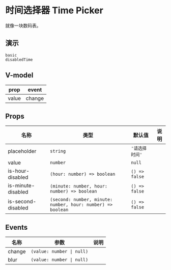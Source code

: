 # 时间选择器 Time Picker
就像一块数码表。

## 演示
```demo
basic
disabledTime
```
## V-model
|prop|event|
|-|-|
|value|change|

## Props
|名称|类型|默认值|说明|
|-|-|-|-|
|placeholder|`string`|`'请选择时间'`||
|value|`number`|`null`||
|is-hour-disabled|`(hour: number) => boolean`|`() => false`||
|is-minute-disabled|`(minute: number, hour: number) => boolean`|`() => false`||
|is-second-disabled|`(second: number, minute: number, hour: number) => boolean`|`() => false`||

## Events
|名称|参数|说明|
|-|-|-|
|change|`(value: number \| null)`||
|blur|`(value: number \| null)`||